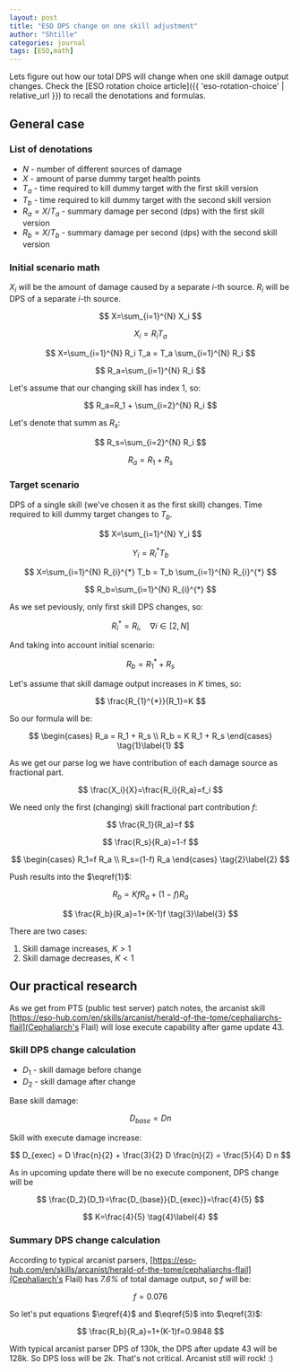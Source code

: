 ```yaml
---
layout: post
title: "ESO DPS change on one skill adjustment"
author: "Shtille"
categories: journal
tags: [ESO,math]
---
```


Lets figure out how our total DPS will change when one skill damage output changes.
Check the [ESO rotation choice article]({{ 'eso-rotation-choice' | relative_url }}) to recall the denotations and formulas.

## General case

### List of denotations

- $N$ - number of different sources of damage
- $X$ - amount of parse dummy target health points
- $T_a$ - time required to kill dummy target with the first skill version
- $T_b$ - time required to kill dummy target with the second skill version
- $R_a=X/T_a$ - summary damage per second (dps) with the first skill version
- $R_b=X/T_b$ - summary damage per second (dps) with the second skill version

### Initial scenario math

$X_i$ will be the amount of damage caused by a separate _i_-th source.
$R_i$ will be DPS of a separate _i_-th source.

$$ X=\sum_{i=1}^{N} X_i $$

$$ X_i=R_i T_a $$

$$ X=\sum_{i=1}^{N} R_i T_a = T_a \sum_{i=1}^{N} R_i $$

$$ R_a=\sum_{i=1}^{N} R_i $$

Let's assume that our changing skill has index 1, so:

$$ R_a=R_1 + \sum_{i=2}^{N} R_i $$

Let's denote that summ as $R_s$:

$$ R_s=\sum_{i=2}^{N} R_i $$

$$ R_a=R_1+R_s $$

### Target scenario

DPS of a single skill (we've chosen it as the first skill) changes.
Time required to kill dummy target changes to $T_b$.

$$ X=\sum_{i=1}^{N} Y_i $$

$$ Y_i=R_{i}^{*} T_b $$

$$ X=\sum_{i=1}^{N} R_{i}^{*} T_b = T_b \sum_{i=1}^{N} R_{i}^{*} $$

$$ R_b=\sum_{i=1}^{N} R_{i}^{*} $$

As we set peviously, only first skill DPS changes, so:

$$ R_{i}^{*}=R_i, \quad\text{$\nabla i \in [2,N]$} $$

And taking into account initial scenario:

$$ R_b = R_{1}^{*} + R_s $$

Let's assume that skill damage output increases in $K$ times, so:

$$ \frac{R_{1}^{*}}{R_1}=K $$

So our formula will be:

$$
\begin{cases}
R_a = R_1 + R_s \\
R_b = K R_1 + R_s
\end{cases} \tag{1}\label{1}
$$

As we get our parse log we have contribution of each damage source as fractional part.

$$ \frac{X_i}{X}=\frac{R_i}{R_a}=f_i $$

We need only the first (changing) skill fractional part contribution $f$:

$$ \frac{R_1}{R_a}=f $$

$$ \frac{R_s}{R_a}=1-f $$

$$
\begin{cases}
R_1=f R_a \\
R_s=(1-f) R_a
\end{cases} \tag{2}\label{2}
$$

Push results into the $\eqref{1}$:

$$ R_b = K f R_a + (1-f) R_a $$

$$ \frac{R_b}{R_a}=1+(K-1)f \tag{3}\label{3} $$

There are two cases:
1) Skill damage increases, $K>1$
2) Skill damage decreases, $K<1$

## Our practical research

As we get from PTS (public test server) patch notes, the arcanist skill [https://eso-hub.com/en/skills/arcanist/herald-of-the-tome/cephaliarchs-flail](Cephaliarch's Flail) will lose execute capability after game update 43.

### Skill DPS change calculation

- $D_1$ - skill damage before change
- $D_2$ - skill damage after change

Base skill damage:

$$ D_{base} = D n $$

Skill with execute damage increase:

$$ D_{exec} = D \frac{n}{2} + \frac{3}{2} D \frac{n}{2} = \frac{5}{4} D n $$

As in upcoming update there will be no execute component, DPS change will be

$$ \frac{D_2}{D_1}=\frac{D_{base}}{D_{exec}}=\frac{4}{5} $$

$$ K=\frac{4}{5} \tag{4}\label{4} $$

### Summary DPS change calculation

According to typical arcanist parsers, [https://eso-hub.com/en/skills/arcanist/herald-of-the-tome/cephaliarchs-flail](Cephaliarch's Flail) has *7.6%* of total damage output, so $f$ will be:

$$ f=0.076 \tag{5}\label{5} $$

So let's put equations $\eqref{4}$ and $\eqref{5}$ into $\eqref{3}$:

$$ \frac{R_b}{R_a}=1+(K-1)f=0.9848 $$

With typical arcanist parser DPS of 130k, the DPS after update 43 will be 128k. So DPS loss will be 2k. That's not critical. Arcanist still will rock! :)